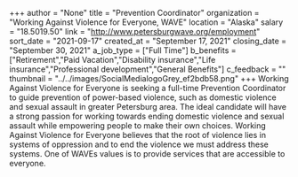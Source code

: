+++
author = "None"
title = "Prevention Coordinator"
organization = "Working Against Violence for Everyone, WAVE"
location = "Alaska"
salary = "$18.50$19.50"
link = "http://www.petersburgwave.org/employment"
sort_date = "2021-09-17"
created_at = "September 17, 2021"
closing_date = "September 30, 2021"
a_job_type = ["Full Time"]
b_benefits = ["Retirement","Paid Vacation","Disability insurance","Life insurance","Professional development","General Benefits"]
c_feedback = ""
thumbnail = "../../images/SocialMedialogoGrey_ef2bdb58.png"
+++
Working Against Violence for Everyone is seeking a full-time Prevention Coordinator to guide prevention of power-based violence, such as domestic violence and sexual assault in greater Petersburg area. The ideal candidate will have a strong passion for working towards ending domestic violence and sexual assault while empowering people to make their own choices. Working Against Violence for Everyone believes that the root of violence lies in systems of oppression and to end the violence we must address these systems. One of WAVEs values is to provide services that are accessible to everyone.